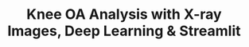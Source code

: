 ---
title: Knee OA Analysis with X-ray Images, Deep Learning & Streamlit
tags: [Data Science, Python, Tutorial, Streamlit]
# style : fill, border
style: border
color: info
description: Web app to predict knee osteoarthritis grade using Deep Learning and Streamlit.
external_url: https://mafda.medium.com/knee-oa-analysis-with-x-ray-images-deep-learning-streamlit-da213d011bbf
---